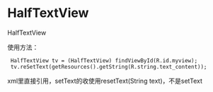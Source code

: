 # HalfTextView
HalfTextView

使用方法：
   
	 HalfTextView tv = (HalfTextView) findViewById(R.id.myview);
	 tv.reSetText(getResources().getString(R.string.text_content));
  
	
   xml里直接引用，setText的收使用resetText(String text)，不是setText

